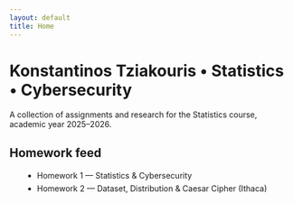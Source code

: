 ```yaml
---
layout: default
title: Home
---
```


<style>
.page-header {
  background-image: url('https://upload.wikimedia.org/wikipedia/commons/1/13/Math_formulae_and_geometry_on_marble_texture.jpg');
  background-size: cover;
  background-position: center;
  color: #ffffff;
  text-shadow: 0px 0px 6px rgba(0,0,0,0.6);
}

/* keep your fonts and layout exactly as before */
.project-name, .project-tagline, .main-content {
  font-family: Arial, Helvetica, sans-serif;
}

.main-content p {
  line-height: 1.45;
}

/* keep your link styles too */
a {text-decoration: none;}
a:hover {text-decoration: underline;}
</style>

# Konstantinos Tziakouris • Statistics • Cybersecurity
A collection of assignments and research for the Statistics course, academic year 2025–2026.

## Homework feed
<ul style="list-style-type: disc; margin-left: 25px; line-height: 1.6;">
  <li>
    <a href="/homework1/homework1.html">Homework 1 — Statistics & Cybersecurity</a>
  </li>
  <li>
    <a href="/homework2.html">Homework 2 — Dataset, Distribution & Caesar Cipher (Ithaca)</a>
  </li>
</ul>

